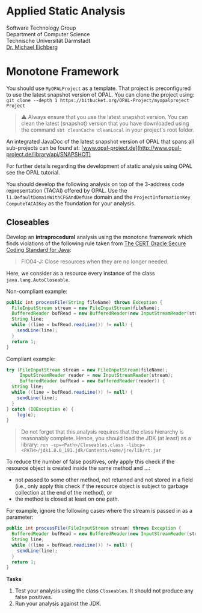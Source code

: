 # Applied Static Analysis

Software Technology Group  
Department of Computer Science  
Technische Universität Darmstadt  
[Dr. Michael Eichberg](mailto:eichberg@informatik.tu-darmstadt.de)

# Monotone Framework

You should use `MyOPALProject` as a template. That project is preconfigured to use the latest snapshot version of OPAL. You can clone the project using:  
`git clone --depth 1 https://bitbucket.org/OPAL-Project/myopalproject Project`

> ️⚠️ Always ensure that you use the latest snapshot version. You can clean the latest (snapshot) version that you have downloaded using the command `sbt cleanCache cleanLocal` in your project's root folder.

An integrated JavaDoc of the latest snapshot version of OPAL that spans all sub-projects can be found at:
[www.opal-project.de](http://www.opal-project.de/library/api/SNAPSHOT)

For further details regarding the development of static analysis using OPAL see the OPAL tutorial.

You should develop the following analysis on top of the 3-address code representation (TACAI) offered by OPAL. Use the `l1.DefaultDomainWithCFGAndDefUse` domain and the `ProjectInformationKey` `ComputeTACAIKey` as the foundation for your analysis.


## Closeables

Develop an __intraprocedural__ analysis using the monotone framework which finds violations of the following rule taken from [The CERT Oracle Secure Coding Standard for Java](https://wiki.sei.cmu.edu/confluence/display/java):

> FIO04-J: Close resources when they are no longer needed.

Here, we consider as a resource every instance of the class `java.lang.AutoCloseable`.

Non-compliant example:
```java
public int processFile(String fileName) throws Exception {
  FileInputStream stream = new FileInputStream(fileName);
  BufferedReader bufRead = new BufferedReader(new InputStreamReader(stream));
  String line;
  while ((line = bufRead.readLine()) != null) {
    sendLine(line);
  }
  return 1;
}
```

Compliant example:
```java
try (FileInputStream stream = new FileInputStream(fileName);
     InputStreamReader reader = new InputStreamReader(stream);
     BufferedReader bufRead = new BufferedReader(reader)) {
  String line;
  while ((line = bufRead.readLine()) != null) {
    sendLine(line);
  }
} catch (IOException e) {
    log(e);
}
```

> Do not forget that this analysis requires that the class hierarchy is reasonably complete. Hence, you should load the JDK (at least) as a library: `run -cp=<Path>/Closeables.class -libcp=<PATH>/jdk1.8.0_191.jdk/Contents/Home/jre/lib/rt.jar`

To reduce the number of false positives, only apply this check if the resource object is created inside the same method and ...:

- not passed to some other method, not returned and not stored in a field (i.e., only apply this check if the resource object is subject to garbage collection at the end of the method), or
- the method is closed at least on one path.

For example, ignore the following cases where the stream is passed in as a parameter:
```java
public int processFile(FileInputStream stream) throws Exception {
  BufferedReader bufRead = new BufferedReader(new InputStreamReader(stream));
  String line;
  while ((line = bufRead.readLine()) != null) {
    sendLine(line);
  }
  return 1;
}
```


**Tasks**

 1. Test your analysis using the class `Closeables`. It should not produce any false positives.
 1. Run your analysis against the JDK.
